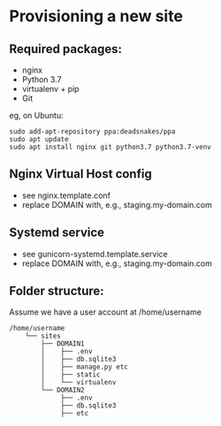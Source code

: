 Provisioning a new site
=======================

## Required packages:

* nginx
* Python 3.7
* virtualenv + pip
* Git

eg, on Ubuntu:

    sudo add-apt-repository ppa:deadsnakes/ppa
    sudo apt update
    sudo apt install nginx git python3.7 python3.7-venv

## Nginx Virtual Host config

* see nginx.template.conf
* replace DOMAIN with, e.g., staging.my-domain.com

## Systemd service

* see gunicorn-systemd.template.service
* replace DOMAIN with, e.g., staging.my-domain.com

## Folder structure:

Assume we have a user account at /home/username

    /home/username
        └── sites
            ├── DOMAIN1
            │    ├── .env
            │    ├── db.sqlite3
            │    ├── manage.py etc
            │    ├── static
            │    └── virtualenv
            └── DOMAIN2
                 ├── .env
                 ├── db.sqlite3
                 ├── etc
